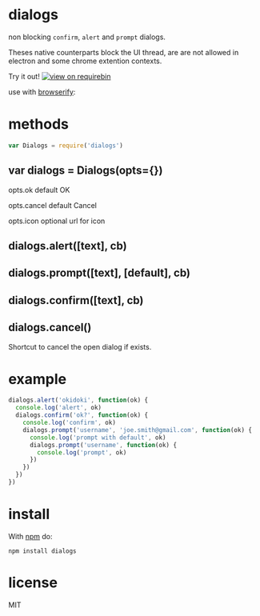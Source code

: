 # dialogs

non blocking `confirm`, `alert` and `prompt` dialogs.

Theses native counterparts block the UI thread, are are not allowed in electron and some chrome extention contexts.

Try it out! [![view on requirebin](http://requirebin.com/badge.png)](http://requirebin.com/embed?gist=5b6d6b63f8709deb3b5a)

use with [browserify](http://browserify.org):

# methods

``` js
var Dialogs = require('dialogs')
```

## var dialogs = Dialogs(opts={})

opts.ok default OK

opts.cancel default Cancel

opts.icon optional url for icon

## dialogs.alert([text], cb)
## dialogs.prompt([text], [default], cb)
## dialogs.confirm([text], cb)
## dialogs.cancel()

Shortcut to cancel the open dialog if exists.

# example

``` js
dialogs.alert('okidoki', function(ok) {
  console.log('alert', ok)
  dialogs.confirm('ok?', function(ok) {
    console.log('confirm', ok)
    dialogs.prompt('username', 'joe.smith@gmail.com', function(ok) {
      console.log('prompt with default', ok)
      dialogs.prompt('username', function(ok) {
        console.log('prompt', ok)
      })
    })
  })
})
```

# install

With [npm](https://npmjs.org) do:

```
npm install dialogs
```

# license

MIT

